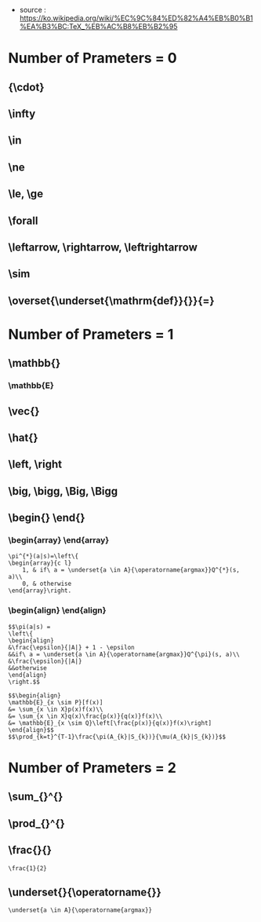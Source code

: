 - source : https://ko.wikipedia.org/wiki/%EC%9C%84%ED%82%A4%EB%B0%B1%EA%B3%BC:TeX_%EB%AC%B8%EB%B2%95

# Number of Prameters = 0
## {\cdot}
## \infty
## \in
## \ne
## \le, \ge
## \forall
## \leftarrow, \rightarrow, \leftrightarrow
## \sim
## \overset{\underset{\mathrm{def}}{}}{=}



# Number of Prameters = 1
## \mathbb{}
### \mathbb{E}
## \vec{}
## \hat{}
## \left, \right
## \big, \bigg, \Big, \Bigg
## \begin{} \end{}
### \begin{array} \end{array}
```
\pi^{*}(a|s)=\left\{
\begin{array}{c l}	
    1, & if\ a = \underset{a \in A}{\operatorname{argmax}}Q^{*}(s, a)\\
    0, & otherwise
\end{array}\right.
```
### \begin{align} \end{align}
```
$$\pi(a|s) =
\left\{
\begin{align}
&\frac{\epsilon}{|A|} + 1 - \epsilon
&&if\ a = \underset{a \in A}{\operatorname{argmax}}Q^{\pi}(s, a)\\
&\frac{\epsilon}{|A|}
&&otherwise
\end{align}
\right.$$
```
```
$$\begin{align}
\mathbb{E}_{x \sim P}[f(x)]
&= \sum_{x \in X}p(x)f(x)\\
&= \sum_{x \in X}q(x)\frac{p(x)}{q(x)}f(x)\\
&= \mathbb{E}_{x \sim Q}\left[\frac{p(x)}{q(x)}f(x)\right]
\end{align}$$
$$\prod_{k=t}^{T-1}\frac{\pi(A_{k}|S_{k})}{\mu(A_{k}|S_{k})}$$
```



# Number of Prameters = 2
## \sum_{}^{}
## \prod_{}^{}
## \frac{}{}
```
\frac{1}{2}
```
## \underset{}{\operatorname{}}
```
\underset{a \in A}{\operatorname{argmax}}
```

